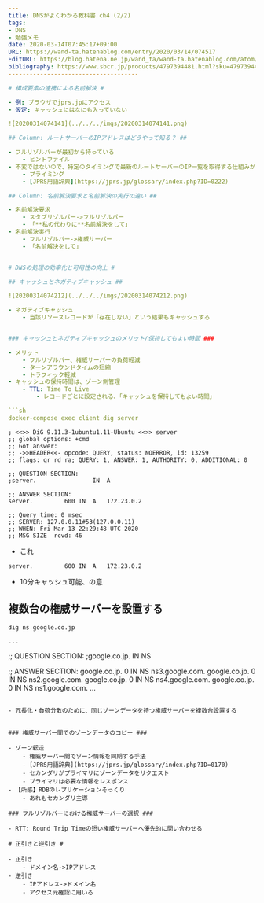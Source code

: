```yaml
---
title: DNSがよくわかる教科書 ch4 (2/2)
tags:
- DNS
- 勉強メモ
date: 2020-03-14T07:45:17+09:00
URL: https://wand-ta.hatenablog.com/entry/2020/03/14/074517
EditURL: https://blog.hatena.ne.jp/wand_ta/wand-ta.hatenablog.com/atom/entry/26006613534921053
bibliography: https://www.sbcr.jp/products/4797394481.html?sku=4797394481
-------------------------------------

# 構成要素の連携による名前解決 #

- 例: ブラウザでjprs.jpにアクセス
- 仮定: キャッシュにはなにも入っていない

![20200314074141](../../../imgs/20200314074141.png)

## Column: ルートサーバーのIPアドレスはどうやって知る？ ##

- フルリゾルバーが最初から持っている
    - ヒントファイル
- 不変ではないので、特定のタイミングで最新のルートサーバーのIP一覧を取得する仕組みがある
    - プライミング
    - [JPRS用語辞典](https://jprs.jp/glossary/index.php?ID=0222)

## Column: 名前解決要求と名前解決の実行の違い ##

- 名前解決要求
    - スタブリゾルバー->フルリゾルバー
    - 「**私の代わりに**名前解決をして」
- 名前解決実行
    - フルリゾルバー->権威サーバー
    - 「名前解決をして」


# DNSの処理の効率化と可用性の向上 #

## キャッシュとネガティブキャッシュ ##

![20200314074212](../../../imgs/20200314074212.png)

- ネガティブキャッシュ
    - 当該リソースレコードが「存在しない」という結果もキャッシュする


### キャッシュとネガティブキャッシュのメリット/保持してもよい時間 ###

- メリット
    - フルリゾルバー、権威サーバーの負荷軽減
    - ターンアラウンドタイムの短縮
    - トラフィック軽減
- キャッシュの保持時間は、ゾーン側管理
    - TTL: Time To Live
        - レコードごとに設定される、「キャッシュを保持してもよい時間」

```sh
docker-compose exec client dig server
```

```
; <<>> DiG 9.11.3-1ubuntu1.11-Ubuntu <<>> server
;; global options: +cmd
;; Got answer:
;; ->>HEADER<<- opcode: QUERY, status: NOERROR, id: 13259
;; flags: qr rd ra; QUERY: 1, ANSWER: 1, AUTHORITY: 0, ADDITIONAL: 0

;; QUESTION SECTION:
;server.				IN	A

;; ANSWER SECTION:
server.			600	IN	A	172.23.0.2

;; Query time: 0 msec
;; SERVER: 127.0.0.11#53(127.0.0.11)
;; WHEN: Fri Mar 13 22:29:48 UTC 2020
;; MSG SIZE  rcvd: 46
```

- これ

```
server.			600	IN	A	172.23.0.2
```

- 10分キャッシュ可能、の意


## 複数台の権威サーバーを設置する ##

``` sh
dig ns google.co.jp
```

```
...
```

;; QUESTION SECTION:
;google.co.jp.			IN	NS

;; ANSWER SECTION:
google.co.jp.		0	IN	NS	ns3.google.com.
google.co.jp.		0	IN	NS	ns2.google.com.
google.co.jp.		0	IN	NS	ns4.google.com.
google.co.jp.		0	IN	NS	ns1.google.com.
...
```

- 冗長化・負荷分散のために、同じゾーンデータを持つ権威サーバーを複数台設置する


### 権威サーバー間でのゾーンデータのコピー ###

- ゾーン転送
    - 権威サーバー間でゾーン情報を同期する手法
    - [JPRS用語辞典](https://jprs.jp/glossary/index.php?ID=0170)
    - セカンダリがプライマリにゾーンデータをリクエスト
    - プライマリは必要な情報をレスポンス
- 【所感】RDBのレプリケーションそっくり
    - あれもセカンダリ主導

### フルリゾルバーにおける権威サーバーの選択 ###

- RTT: Round Trip Timeの短い権威サーバーへ優先的に問い合わせる

# 正引きと逆引き #

- 正引き
    - ドメイン名->IPアドレス
- 逆引き
    - IPアドレス->ドメイン名
    - アクセス元確認に用いる
